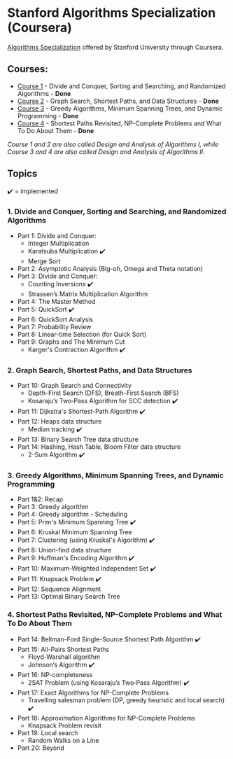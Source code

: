 # Stanford Algorithms Specialization (Coursera)

[Algorithms Specialization](https://www.coursera.org/specializations/algorithms) offered by Stanford University through Coursera.

## Courses:
* [Course 1](https://www.coursera.org/learn/algorithms-divide-conquer) - Divide and Conquer, Sorting and Searching, and Randomized Algorithms - **Done**
* [Course 2](https://www.coursera.org/learn/algorithms-graphs-data-structures) - Graph Search, Shortest Paths, and Data Structures - **Done**
* [Course 3](https://www.coursera.org/learn/algorithms-greedy) - Greedy Algorithms, Minimum Spanning Trees, and Dynamic Programming - **Done**
* [Course 4](https://www.coursera.org/learn/algorithms-npcomplete) - Shortest Paths Revisited, NP-Complete Problems and What To Do About Them - **Done**

*Course 1 and 2 are also called Design	and Analysis of Algorithms I, while Course 3 and 4 are also called Design	and Analysis of Algorithms II.*

## Topics
:heavy_check_mark: = implemented

### 1. Divide and Conquer, Sorting and Searching, and Randomized Algorithms
- Part 1: Divide and Conquer:
  - Integer Multiplication
  - Karatsuba Multiplication :heavy_check_mark:
  - Merge Sort
- Part 2: Asymptotic Analysis (Big-oh, Omega and Theta notation)
- Part 3: Divide and Conquer:
  - Counting Inversions :heavy_check_mark:
  - Strassen’s Matrix Multiplication Algorithm
- Part 4: The Master Method
- Part 5: QuickSort :heavy_check_mark:
- Part 6: QuickSort Analysis
- Part 7: Probability Review
- Part 8: Linear-time Selection (for Quick Sort)
- Part 9: Graphs and The Minimum Cut
  - Karger's Contraction Algorithm :heavy_check_mark:

### 2. Graph Search, Shortest Paths, and Data Structures

- Part 10: Graph Search and Connectivity
  - Depth-First Search (DFS), Breath-First Search (BFS)
  - Kosaraju’s Two‐Pass Algorithm for SCC detection :heavy_check_mark:
- Part 11: Dijkstra's Shortest-Path Algorithm :heavy_check_mark:
- Part 12: Heaps data structure
  - Median tracking :heavy_check_mark:
- Part 13: Binary Search Tree data structure
- Part 14: Hashing, Hash Table, Bloom Filter data structure
  - 2-Sum Algorithm :heavy_check_mark:

### 3. Greedy Algorithms, Minimum Spanning Trees, and Dynamic Programming

- Part 1&2: Recap
- Part 3: Greedy algorithm
- Part 4: Greedy algorithm - Scheduling
- Part 5: Prim's Minimum Spanning Tree :heavy_check_mark:
- Part 6: Kruskal Minimum Spanning Tree
- Part 7: Clustering (using Kruskal's Algorithm) :heavy_check_mark:
- Part 8: Union-find data structure
- Part 9: Huffman's Encoding Algorithm :heavy_check_mark:
- Part 10: Maximum-Weighted Independent Set :heavy_check_mark:
- Part 11: Knapsack Problem :heavy_check_mark:
- Part 12: Sequence Alignment
- Part 13: Optimal Binary Search Tree

### 4. Shortest Paths Revisited, NP-Complete Problems and What To Do About Them

- Part 14: Bellman-Ford Single-Source Shortest Path Algorithm :heavy_check_mark:
- Part 15: All-Pairs Shortest Paths
  - Floyd-Warshall algorithm
  - Johnson’s Algorithm :heavy_check_mark:
- Part 16: NP-completeness
  - 2SAT Problem (using Kosaraju’s Two‐Pass Algorithm) :heavy_check_mark: 
- Part 17: Exact Algorithms for NP-Complete Problems
  - Travelling salesman problem (DP, greedy heuristic and local search) :heavy_check_mark:
- Part 18: Approximation Algorithms for NP-Complete Problems
  - Knapsack Problem revisit
- Part 19: Local search
  - Random Walks on a Line 
- Part 20: Beyond

